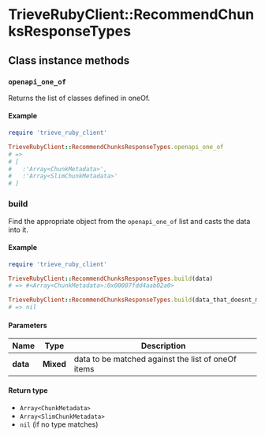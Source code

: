 # TrieveRubyClient::RecommendChunksResponseTypes

## Class instance methods

### `openapi_one_of`

Returns the list of classes defined in oneOf.

#### Example

```ruby
require 'trieve_ruby_client'

TrieveRubyClient::RecommendChunksResponseTypes.openapi_one_of
# =>
# [
#   :'Array<ChunkMetadata>',
#   :'Array<SlimChunkMetadata>'
# ]
```

### build

Find the appropriate object from the `openapi_one_of` list and casts the data into it.

#### Example

```ruby
require 'trieve_ruby_client'

TrieveRubyClient::RecommendChunksResponseTypes.build(data)
# => #<Array<ChunkMetadata>:0x00007fdd4aab02a0>

TrieveRubyClient::RecommendChunksResponseTypes.build(data_that_doesnt_match)
# => nil
```

#### Parameters

| Name | Type | Description |
| ---- | ---- | ----------- |
| **data** | **Mixed** | data to be matched against the list of oneOf items |

#### Return type

- `Array<ChunkMetadata>`
- `Array<SlimChunkMetadata>`
- `nil` (if no type matches)

